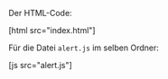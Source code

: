 Der HTML-Code:

[html src="index.html"]

Für die Datei `alert.js` im selben Ordner:

[js src="alert.js"]

